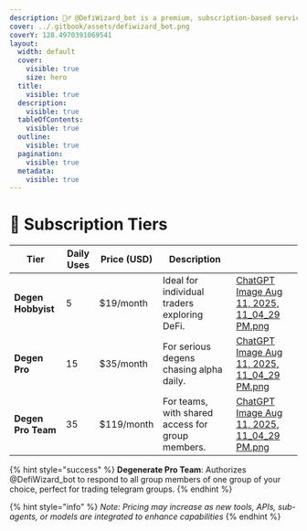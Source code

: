 ```yaml
---
description: 🧙‍♂️ @DefiWizard_bot is a premium, subscription-based service.
cover: ../.gitbook/assets/defiwizard_bot.png
coverY: 128.4970391069541
layout:
  width: default
  cover:
    visible: true
    size: hero
  title:
    visible: true
  description:
    visible: true
  tableOfContents:
    visible: true
  outline:
    visible: true
  pagination:
    visible: true
  metadata:
    visible: true
---
```


# 🥇 Subscription Tiers

<table data-view="cards" data-full-width="false"><thead><tr><th>Tier</th><th>Daily Uses</th><th>Price (USD)</th><th>Description</th><th data-hidden data-card-cover data-type="files"></th></tr></thead><tbody><tr><td><strong>Degen Hobbyist</strong></td><td>5</td><td>$19/month</td><td>Ideal for individual traders exploring DeFi.</td><td><a href="../.gitbook/assets/ChatGPT Image Aug 11, 2025, 11_04_29 PM.png">ChatGPT Image Aug 11, 2025, 11_04_29 PM.png</a></td></tr><tr><td><strong>Degen Pro</strong></td><td>15</td><td>$35/month</td><td>For serious degens chasing alpha daily.</td><td><a href="../.gitbook/assets/ChatGPT Image Aug 11, 2025, 11_04_29 PM.png">ChatGPT Image Aug 11, 2025, 11_04_29 PM.png</a></td></tr><tr><td><strong>Degen Pro Team</strong></td><td>35</td><td>$119/month</td><td>For teams, with shared access for group members.</td><td><a href="../.gitbook/assets/ChatGPT Image Aug 11, 2025, 11_04_29 PM.png">ChatGPT Image Aug 11, 2025, 11_04_29 PM.png</a></td></tr></tbody></table>

{% hint style="success" %}
**Degenerate Pro Team**: Authorizes @DefiWizard\_bot to respond to all group members of one group of your choice, perfect for trading telegram groups.
{% endhint %}

{% hint style="info" %}
_Note: Pricing may increase as new tools, APIs, sub-agents, or models are integrated to enhance capabilities_
{% endhint %}
